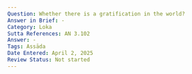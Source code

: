 ```yaml
---
Question: Whether there is a gratification in the world?
Answer in Brief: -
Category: Loka
Sutta References: AN 3.102
Answer: -
Tags: Assāda
Date Entered: April 2, 2025
Review Status: Not started
---
```

